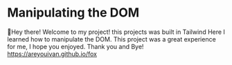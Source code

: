 # Manipulating the DOM
👋Hey there!
Welcome to my project! this projects was built in Tailwind
Here I learned how to manipulate the DOM. 
This project was a great experience for me, I hope you enjoyed.
Thank you and Bye!
https://areyouivan.github.io/fox
